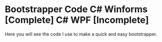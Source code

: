 # Bootstrapper Code C# Winforms [Complete] C# WPF [Incomplete]
Here you will see the code I use to make a quick and easy bootstrapper.
